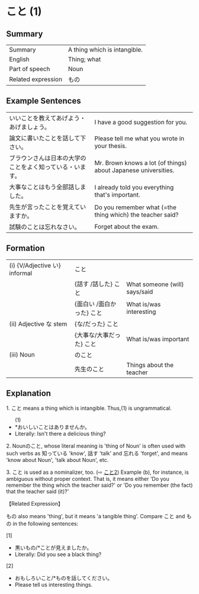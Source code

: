 # こと (1)

## Summary

<table><tr>   <td>Summary</td>   <td>A thing which is intangible.</td></tr><tr>   <td>English</td>   <td>Thing; what</td></tr><tr>   <td>Part of speech</td>   <td>Noun</td></tr><tr>   <td>Related expression</td>   <td>もの</td></tr></table>

## Example Sentences

<table><tr>   <td>いいことを教えてあげよう・あげましょう。</td>   <td>I have a good suggestion for you.</td></tr><tr>   <td>論文に書いたことを話して下さい。</td>   <td>Please tell me what you wrote in your thesis.</td></tr><tr>   <td>ブラウンさんは日本の大学のことをよく知っている・います。</td>   <td>Mr. Brown knows a lot (of things) about Japanese universities.</td></tr><tr>   <td>大事なことはもう全部話しました。</td>   <td>I already told you everything that's important.</td></tr><tr>   <td>先生が言ったことを覚えていますか。</td>   <td>Do you remember what (=the thing which) the teacher said?</td></tr><tr>   <td>試験のことは忘れなさい。</td>   <td>Forget about the exam.</td></tr></table>

## Formation

<table class="table"> <tbody><tr class="tr head"> <td class="td"><span class="numbers">(i)</span> <span> <span class="bold">{V/Adjective い}    informal</span></span></td> <td class="td"><span class="concept">こと</span> </td> <td class="td"><span>&nbsp;</span></td> </tr> <tr class="tr"> <td class="td"><span>&nbsp;</span></td> <td class="td"><span>{話す /話した} <span class="concept">こと</span></span></td> <td class="td"><span>What    someone (will) says/said</span></td> </tr> <tr class="tr"> <td class="td"><span>&nbsp;</span></td> <td class="td"><span>{面白い /面白かった} <span class="concept">こと</span></span></td> <td class="td"><span>What    is/was interesting</span></td> </tr> <tr class="tr head"> <td class="td"><span class="numbers">(ii)</span> <span> <span class="bold">Adjective な stem</span></span></td> <td class="td"><span>{<span class="concept">な</span>/<span class="concept">だった</span>} <span class="concept">こと</span></span></td> <td class="td"><span>&nbsp;</span></td> </tr> <tr class="tr"> <td class="td"><span>&nbsp;</span></td> <td class="td"><span>{大事<span class="concept">な</span>/大事<span class="concept">だった</span>} <span class="concept">こと</span></span></td> <td class="td"><span>What    is/was important</span></td> </tr> <tr class="tr head"> <td class="td"><span class="numbers">(iii) </span><span class="bold"><span>Noun</span> </span></td> <td class="td"><span class="concept">のこと</span> </td> <td class="td"><span>&nbsp;</span></td> </tr> <tr class="tr"> <td class="td"><span>&nbsp;</span></td> <td class="td"><span>先生<span class="concept">のこと</span></span> </td> <td class="td"><span>Things    about the teacher</span></td> </tr></tbody></table>

## Explanation

<p>1. <span class="cloze">こと</span> means a thing which is intangible. Thus,(1) is ungrammatical.</p>  <ul>(1) <li>*おいしい<span class="cloze">ことは</span>ありませんか。</li> <li>Literally: Isn't there a delicious thing?</li> </ul>  <p>2. Nounの<span class="cloze">こと</span>, whose literal meaning is 'thing of Noun' is often used with such verbs as 知っている 'know', 話す 'talk' and 忘れる 'forget', and means 'know about Noun', 'talk about Noun', etc.</p>  <p>3. <span class="cloze">こと</span> is used as a nominalizer, too. (⇨ <a href="#㊦ こと (2)">こと2</a>) Example (b), for instance, is ambiguous without proper context. That is, it means either 'Do you remember the thing which the teacher said?' or 'Do you remember (the fact) that the teacher said (it)?'</p>  <p>【Related Expression】</p>  <p>もの also means 'thing', but it means 'a tangible thing'. Compare <span class="cloze">こと</span> and もの in the following sentences:</p>  <p>[1]</p>  <ul> <li>黒いもの/*<span class="cloze">こと</span>が見えましたか。</li> <li>Literally: Did you see a black thing?</li> </ul>  <p>[2]</p>  <ul> <li>おもしろい<span class="cloze">こと</span>/*ものを話してください。</li> <li>Please tell us interesting things.</li> </ul>

